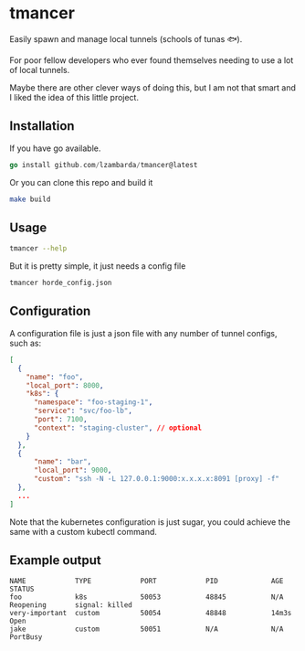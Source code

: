# tmancer

Easily spawn and manage local tunnels (schools of tunas 🐟).

For poor fellow developers who ever found themselves needing to use a lot of local tunnels.

Maybe there are other clever ways of doing this, but I am not that smart and I liked the idea of this little project.

## Installation

If you have go available.

```go
go install github.com/lzambarda/tmancer@latest
```

Or you can clone this repo and build it

```bash
make build
```

## Usage

```bash
tmancer --help
```

But it is pretty simple, it just needs a config file

```bash
tmancer horde_config.json
```

## Configuration

A configuration file is just a json file with any number of tunnel configs, such as:

```json
[
  {
    "name": "foo",
    "local_port": 8000,
    "k8s": {
      "namespace": "foo-staging-1",
      "service": "svc/foo-lb",
      "port": 7100,
      "context": "staging-cluster", // optional
    }
  },
  {
      "name": "bar",
      "local_port": 9000,
      "custom": "ssh -N -L 127.0.0.1:9000:x.x.x.x:8091 [proxy] -f"
  },
  ...
]
```

Note that the kubernetes configuration is just sugar, you could achieve the same with a custom kubectl command.

## Example output

```
NAME            TYPE            PORT            PID             AGE             STATUS
foo             k8s             50053           48845           N/A             Reopening       signal: killed
very-important  custom          50054           48848           14m3s           Open
jake            custom          50051           N/A             N/A             PortBusy
```

